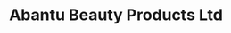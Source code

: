 ---
title: "Abantu Beauty Products Ltd"
url: /vancouver/abantu-beauty-products-ltd/
shop: Kosmetik
---